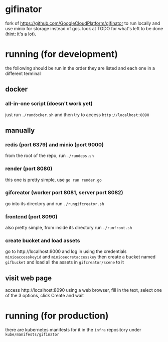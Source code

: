 # gifinator

fork of https://github.com/GoogleCloudPlatform/gifinator to run locally and use minio for storage instead of gcs.
look at TODO for what's left to be done (hint: it's a lot).

# running (for development)
the following should be run in the order they are listed and each one in a different terminal

## docker
### all-in-one script (doesn't work yet)
just run `./rundocker.sh` and then try to access `http://localhost:8090`

## manually
### redis (port 6379) and minio (port 9000)
from the root of the repo, run `./rundeps.sh`

### render (port 8080)
this one is pretty simple, use `go run render.go`

### gifcreator (worker port 8081, server port 8082)
go into its directory and run `./rungifcreator.sh`

### frontend (port 8090)
also pretty simple, from inside its directory run `./runfront.sh`

### create bucket and load assets
go to http://localhost:9000 and log in using the credentials `minioaccesskeyid` and `miniosecretaccesskey` then create a bucket named `gifbucket` and load all the assets in `gifcreator/scene` to it

## visit web page
access http://localhost:8090 using a web browser, fill in the text, select one of the 3 options, click Create and wait

# running (for production)
there are kubernetes manifests for it in the `infra` repository under `kube/manifests/gifinator`
